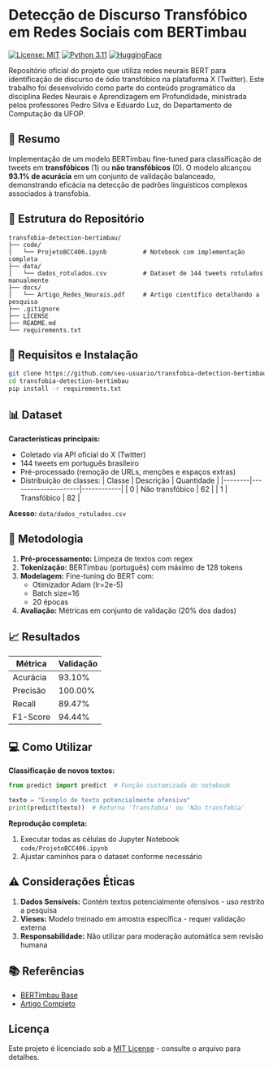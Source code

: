 # Detecção de Discurso Transfóbico em Redes Sociais com BERTimbau

[![License: MIT](https://img.shields.io/badge/License-MIT-yellow.svg)](https://opensource.org/licenses/MIT)
[![Python 3.11](https://img.shields.io/badge/Python-3.11-blue.svg)](https://www.python.org/)
[![HuggingFace](https://img.shields.io/badge/🤗-Transformers-orange.svg)](https://huggingface.co/neuralmind/bert-base-portuguese-cased)

Repositório oficial do projeto que utiliza redes neurais BERT para identificação de discurso de ódio transfóbico na plataforma X (Twitter). Este trabalho foi desenvolvido como parte do conteúdo programático da disciplina Redes Neurais e Aprendizagem em Profundidade, ministrada pelos professores Pedro Silva e Eduardo Luz, do Departamento de Computação da UFOP.

## 📄 Resumo
Implementação de um modelo BERTimbau fine-tuned para classificação de tweets em **transfóbicos** (1) ou **não transfóbicos** (0). O modelo alcançou **93.1% de acurácia** em um conjunto de validação balanceado, demonstrando eficácia na detecção de padrões linguísticos complexos associados à transfobia.

## 📂 Estrutura do Repositório
```
transfobia-detection-bertimbau/
├── code/
│   └── ProjetoBCC406.ipynb          # Notebook com implementação completa
├── data/
│   └── dados_rotulados.csv          # Dataset de 144 tweets rotulados manualmente
├── docs/
│   └── Artigo_Redes_Neurais.pdf     # Artigo científico detalhando a pesquisa
├── .gitignore
├── LICENSE
├── README.md
└── requirements.txt
```

## 🔧 Requisitos e Instalação
```bash
git clone https://github.com/seu-usuario/transfobia-detection-bertimbau.git
cd transfobia-detection-bertimbau
pip install -r requirements.txt
```

## 📊 Dataset
**Características principais:**
- Coletado via API oficial do X (Twitter)
- 144 tweets em português brasileiro
- Pré-processado (remoção de URLs, menções e espaços extras)
- Distribuição de classes:
  | Classe | Descrição           | Quantidade |
  |--------|---------------------|------------|
  | 0      | Não transfóbico     | 62         |
  | 1      | Transfóbico         | 82         |

**Acesso:** `data/dados_rotulados.csv`

## 🧠 Metodologia
1. **Pré-processamento:** Limpeza de textos com regex
2. **Tokenização:** BERTimbau (português) com máximo de 128 tokens
3. **Modelagem:** Fine-tuning do BERT com:
   - Otimizador Adam (lr=2e-5)
   - Batch size=16
   - 20 épocas
4. **Avaliação:** Métricas em conjunto de validação (20% dos dados)

## 📈 Resultados
| Métrica       | Validação |
|---------------|-----------|
| Acurácia      | 93.10%    |
| Precisão      | 100.00%   |
| Recall        | 89.47%    |
| F1-Score      | 94.44%    |

## 💻 Como Utilizar
**Classificação de novos textos:**
```python
from predict import predict  # Função customizada do notebook

texto = "Exemplo de texto potencialmente ofensivo"
print(predict(texto))  # Retorna 'Transfobia' ou 'Não transfobia'
```

**Reprodução completa:**
1. Executar todas as células do Jupyter Notebook `code/ProjetoBCC406.ipynb`
2. Ajustar caminhos para o dataset conforme necessário

## ⚠️ Considerações Éticas
1. **Dados Sensíveis:** Contém textos potencialmente ofensivos - uso restrito a pesquisa
2. **Vieses:** Modelo treinado em amostra específica - requer validação externa
3. **Responsabilidade:** Não utilizar para moderação automática sem revisão humana

## 📚 Referências
- [BERTimbau Base](https://huggingface.co/neuralmind/bert-base-portuguese-cased)
- [Artigo Completo](docs/Artigo_Redes_Neurais.pdf)

## Licença
Este projeto é licenciado sob a [MIT License](LICENSE) - consulte o arquivo para detalhes.
